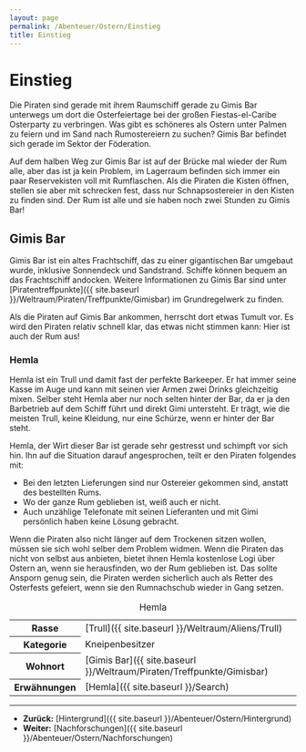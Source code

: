 ```yaml
---
layout: page
permalink: /Abenteuer/Ostern/Einstieg
title: Einstieg
---
```



# Einstieg


Die Piraten sind gerade mit ihrem Raumschiff gerade zu Gimis Bar unterwegs um dort die Osterfeiertage bei der großen Fiestas-el-Caribe Osterparty zu verbringen. Was gibt es schöneres als Ostern unter Palmen zu feiern und im Sand nach Rumostereiern zu suchen? Gimis Bar befindet sich gerade im Sektor der Föderation.

Auf dem halben Weg zur Gimis Bar ist auf der Brücke mal wieder der Rum alle, aber das ist ja kein Problem, im Lagerraum befinden sich immer ein paar Reservekisten voll mit Rumflaschen. Als die Piraten die Kisten öffnen, stellen sie aber mit schrecken fest, dass nur Schnapsostereier in den Kisten zu finden sind. Der Rum ist alle und sie haben noch zwei Stunden zu Gimis Bar!

## Gimis Bar

Gimis Bar ist ein altes Frachtschiff, das zu einer gigantischen Bar umgebaut wurde, inklusive Sonnendeck und Sandstrand. Schiffe können bequem an das Frachtschiff andocken. Weitere Informationen zu Gimis Bar sind unter [Piratentreffpunkte]({{ site.baseurl }}/Weltraum/Piraten/Treffpunkte/Gimisbar) im Grundregelwerk zu finden.

Als die Piraten auf Gimis Bar ankommen, herrscht dort etwas Tumult vor. Es wird den Piraten relativ schnell klar, das etwas nicht stimmen kann: Hier ist auch der Rum aus!



### Hemla

Hemla ist ein Trull und damit fast der perfekte Barkeeper. Er hat immer seine Kasse im Auge und kann mit seinen vier Armen zwei Drinks gleichzeitig mixen. Selber steht Hemla aber nur noch selten hinter der Bar, da er ja den Barbetrieb auf dem Schiff führt und direkt Gimi untersteht. Er trägt, wie die meisten Trull, keine Kleidung, nur eine Schürze, wenn er hinter der Bar steht.

Hemla, der Wirt dieser Bar ist gerade sehr gestresst und schimpft vor sich hin. Ihn auf die Situation darauf angesprochen, teilt er den Piraten folgendes mit:

- Bei den letzten Lieferungen sind nur Ostereier gekommen sind, anstatt des bestellten Rums.
- Wo der ganze Rum geblieben ist, weiß auch er nicht.
- Auch unzählige Telefonate mit seinen Lieferanten und mit Gimi persönlich haben keine Lösung gebracht.

Wenn die Piraten also nicht länger auf dem Trockenen sitzen wollen, müssen sie sich wohl selber dem Problem widmen. Wenn die Piraten das nicht von selbst aus anbieten, bietet ihnen Hemla kostenlose Logi über Ostern an, wenn sie herausfinden, wo der Rum geblieben ist. Das sollte Ansporn genug sein, die Piraten werden sicherlich auch als Retter des Osterfests gefeiert, wenn sie den Rumnachschub wieder in Gang setzen.


<aside>
<table data-type="slc">
<caption>Hemla</caption>
<tbody>
<tr><th>Rasse</th><td>[Trull]({{ site.baseurl }}/Weltraum/Aliens/Trull)</td></tr>
<tr><th>Kategorie</th><td>Kneipenbesitzer</td></tr>
<tr><th>Wohnort</th><td>[Gimis Bar]({{ site.baseurl }}/Weltraum/Piraten/Treffpunkte/Gimisbar)</td></tr>
<tr><th>Erwähnungen</th><td>[Hemla]({{ site.baseurl }}/Search)</td></tr>
</tbody>
</table>
</aside>

***

- **Zurück:** [Hintergrund]({{ site.baseurl }}/Abenteuer/Ostern/Hintergrund)
- **Weiter:** [Nachforschungen]({{ site.baseurl }}/Abenteuer/Ostern/Nachforschungen)



